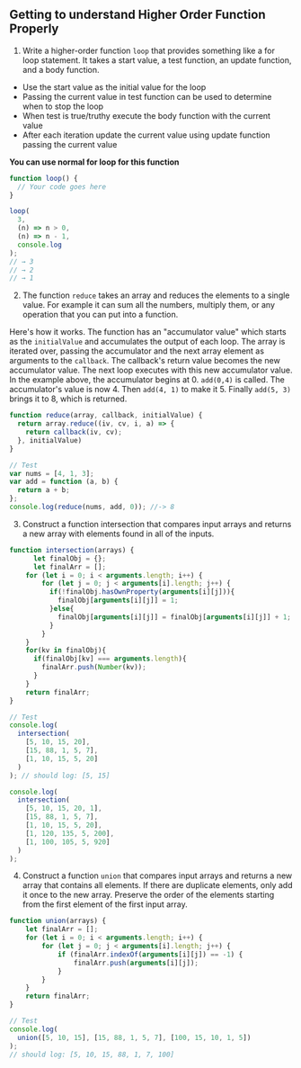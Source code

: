## Getting to understand Higher Order Function Properly

1. Write a higher-order function `loop` that provides something like a for loop statement. It takes a start value, a test function, an update function, and a body function.

- Use the start value as the initial value for the loop
- Passing the current value in test function can be used to determine when to stop the loop
- When test is true/truthy execute the body function with the current value
- After each iteration update the current value using update function passing the current value

**You can use normal for loop for this function**

```js
function loop() {
  // Your code goes here
}

loop(
  3,
  (n) => n > 0,
  (n) => n - 1,
  console.log
);
// → 3
// → 2
// → 1
```

2. The function `reduce` takes an array and reduces the elements to a single value. For example it can sum all the numbers, multiply them, or any operation that you can put into a function.

Here's how it works. The function has an "accumulator value" which starts as the `initialValue` and accumulates the output of each loop. The array is iterated over, passing the accumulator and the next array element as arguments to the `callback`. The callback's return value becomes the new accumulator value. The next loop executes with this new accumulator value. In the example above, the accumulator begins at 0. `add(0,4)` is called. The accumulator's value is now 4. Then `add(4, 1)` to make it 5. Finally `add(5, 3)` brings it to 8, which is returned.

```js
function reduce(array, callback, initialValue) {
  return array.reduce((iv, cv, i, a) => {
    return callback(iv, cv);
  }, initialValue)
}

// Test
var nums = [4, 1, 3];
var add = function (a, b) {
  return a + b;
};
console.log(reduce(nums, add, 0)); //-> 8
```

3. Construct a function intersection that compares input arrays and returns a new array with elements found in all of the inputs.

```js
function intersection(arrays) {
      let finalObj = {};
      let finalArr = [];
    for (let i = 0; i < arguments.length; i++) {
        for (let j = 0; j < arguments[i].length; j++) {
          if(!finalObj.hasOwnProperty(arguments[i][j])){
            finalObj[arguments[i][j]] = 1;
          }else{
            finalObj[arguments[i][j]] = finalObj[arguments[i][j]] + 1;
          }
        }
    }
    for(kv in finalObj){
      if(finalObj[kv] === arguments.length){
        finalArr.push(Number(kv));
      }
    }
    return finalArr;
}

// Test
console.log(
  intersection(
    [5, 10, 15, 20],
    [15, 88, 1, 5, 7],
    [1, 10, 15, 5, 20]
  )
); // should log: [5, 15]

console.log(
  intersection(
    [5, 10, 15, 20, 1],
    [15, 88, 1, 5, 7],
    [1, 10, 15, 5, 20],
    [1, 120, 135, 5, 200],
    [1, 100, 105, 5, 920]
  )
);
```

4. Construct a function `union` that compares input arrays and returns a new array that contains all elements. If there are duplicate elements, only add it once to the new array. Preserve the order of the elements starting from the first element of the first input array.

```js
function union(arrays) {
    let finalArr = [];
    for (let i = 0; i < arguments.length; i++) {
        for (let j = 0; j < arguments[i].length; j++) {
            if (finalArr.indexOf(arguments[i][j]) == -1) {
                finalArr.push(arguments[i][j]);
            }
        }
    }
    return finalArr;
}

// Test
console.log(
  union([5, 10, 15], [15, 88, 1, 5, 7], [100, 15, 10, 1, 5])
);
// should log: [5, 10, 15, 88, 1, 7, 100]
```
